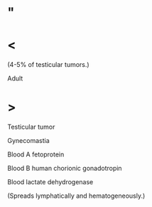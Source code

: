 # "

# <

(4-5% of testicular tumors.)

Adult

# >

Testicular tumor

Gynecomastia

Blood A fetoprotein

Blood B human chorionic gonadotropin

Blood lactate dehydrogenase

(Spreads lymphatically and hematogeneously.)
